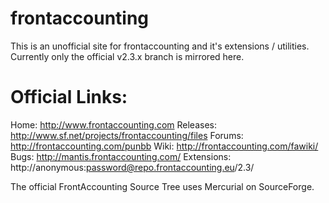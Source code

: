frontaccounting
===============

This is an unofficial site for frontaccounting and it's extensions / utilities.
Currently only the official v2.3.x branch is mirrored here.

Official Links:
===============
Home: http://www.frontaccounting.com
Releases: http://www.sf.net/projects/frontaccounting/files
Forums: http://frontaccounting.com/punbb
Wiki: http://frontaccounting.com/fawiki/
Bugs: http://mantis.frontaccounting.com/
Extensions: http://anonymous:password@repo.frontaccounting.eu/2.3/

The official FrontAccounting Source Tree uses Mercurial on SourceForge.
